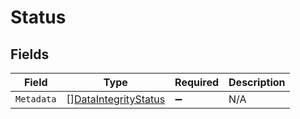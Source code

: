 # Status


## Fields

| Field                                                               | Type                                                                | Required                                                            | Description                                                         |
| ------------------------------------------------------------------- | ------------------------------------------------------------------- | ------------------------------------------------------------------- | ------------------------------------------------------------------- |
| `Metadata`                                                          | [][DataIntegrityStatus](../../models/shared/dataintegritystatus.md) | :heavy_minus_sign:                                                  | N/A                                                                 |